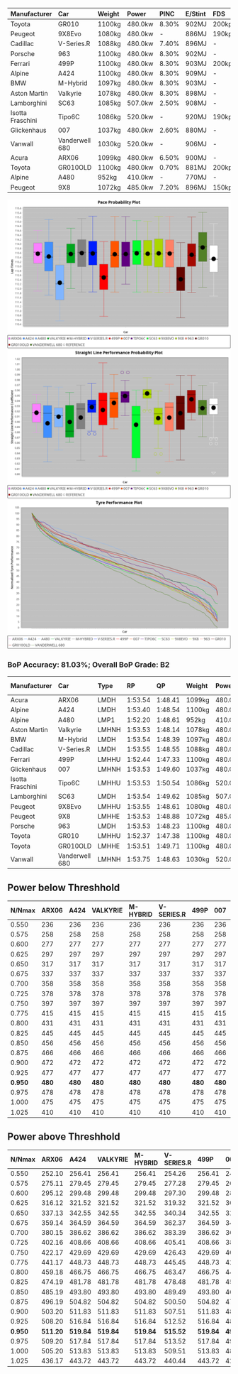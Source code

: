 | Manufacturer     | Car            | Weight | Power   | PINC    | E/Stint | FDS     |
|:-|:-|:-|:-|:-|:-|:-|
| Toyota           | GR010          | 1100kg | 480.0kw | 8.30%   | 902MJ   | 200kph  |
| Peugeot          | 9X8Evo         | 1080kg | 480.0kw |    -    | 886MJ   | 190kph  |
| Cadillac         | V-Series.R     | 1088kg | 480.0kw | 7.40%   | 896MJ   |    -    |
| Porsche          | 963            | 1100kg | 480.0kw | 8.30%   | 902MJ   |    -    |
| Ferrari          | 499P           | 1100kg | 480.0kw | 8.30%   | 903MJ   | 200kph  |
| Alpine           | A424           | 1100kg | 480.0kw | 8.30%   | 909MJ   |    -    |
| BMW              | M-Hybrid       | 1097kg | 480.0kw | 8.30%   | 903MJ   |    -    |
| Aston Martin     | Valkyrie       | 1078kg | 480.0kw | 8.30%   | 898MJ   |    -    |
| Lamborghini      | SC63           | 1085kg | 507.0kw | 2.50%   | 908MJ   |    -    |
| Isotta Fraschini | Tipo6C         | 1086kg | 520.0kw |    -    | 920MJ   | 190kph  |
| Glickenhaus      | 007            | 1037kg | 480.0kw | 2.60%   | 880MJ   |    -    |
| Vanwall          | Vanderwell 680 | 1030kg | 520.0kw |    -    | 906MJ   |    -    |
| Acura            | ARX06          | 1099kg | 480.0kw | 6.50%   | 900MJ   |    -    |
| Toyota           | GR010OLD       | 1100kg | 480.0kw | 0.70%   | 881MJ   | 200kph  |
| Alpine           | A480           | 952kg  | 410.0kw |    -    | 770MJ   |    -    |
| Peugeot          | 9X8            | 1072kg | 485.0kw | 7.20%   | 896MJ   | 150kph  |

![PACECHART](./IMG/AUTO.png)
![STRAIGHTLINEPERFORMANCECHART](./IMG/AUTO_sp.png)
![TYREPERFORMANCECHART](./IMG/AUTO_tw.png)

### BoP Accuracy: 81.03%; Overall BoP Grade: B2
| Manufacturer     | Car            | Type  | RP      | QP      | Weight | Power¹  | Threshhold | PINC    | Power²   | E/Stint | AVG Vmax  | FDS     | RDLC | L/Stint | BOP-Grade | Model Accuracy | Model Points | Match%  | SimDiff |
|:-|:-|:-|:-|:-|:-|:-|:-|:-|:-|:-|:-|:-|:-|:-|:-|:-|:-|:-|:-|
| Acura            | ARX06          | LMDH  | 1:53.54 | 1:48.41 | 1099kg | 480.0kw | 210.0kph   | 6.50%   | 511.20kw |  900MJ  | 275.90kph |    -    | 0.97 | 34      | +B2       | 100.00%        | 996          | 83.92%  | #       |
| Alpine           | A424           | LMDH  | 1:53.40 | 1:48.54 | 1100kg | 480.0kw | 210.0kph   | 8.30%   | 519.80kw |  909MJ  | 273.43kph |    -    | 0.98 | 34      | +A2       | 96.10%         | 2390         | 94.03%  | #       |
| Alpine           | A480           | LMP1  | 1:52.20 | 1:48.61 |  952kg | 410.0kw | 210.0kph   |    -    | 410.00kw |  770MJ  | 273.37kph |    -    | 0.98 | 32      | -Ω1       | 95.62%         | 1701         | 49.23%  | -0.33   |
| Aston Martin     | Valkyrie       | LMHNH | 1:53.53 | 1:48.14 | 1078kg | 480.0kw | 210.0kph   | 8.30%   | 519.80kw |  898MJ  | 274.83kph |    -    | 1.00 | 34      | +C2       | 100.00%        | 466          | 73.85%  | #       |
| BMW              | M-Hybrid       | LMDH  | 1:53.54 | 1:48.39 | 1097kg | 480.0kw | 210.0kph   | 8.30%   | 519.80kw |  903MJ  | 275.24kph |    -    | 0.98 | 34      | ~A1       | 100.00%        | 3339         | 95.44%  | #       |
| Cadillac         | V-Series.R     | LMDH  | 1:53.55 | 1:48.55 | 1088kg | 480.0kw | 210.0kph   | 7.40%   | 515.50kw |  896MJ  | 277.00kph |    -    | 0.98 | 34      | +B1       | 99.56%         | 5841         | 88.92%  | #       |
| Ferrari          | 499P           | LMHHU | 1:52.44 | 1:47.33 | 1100kg | 480.0kw | 210.0kph   | 8.30%   | 519.80kw |  903MJ  | 277.29kph | 200kph  | 1.01 | 34      | -E1       | 99.57%         | 7417         | 59.58%  | #       |
| Glickenhaus      | 007            | LMHNH | 1:53.53 | 1:49.60 | 1037kg | 480.0kw | 210.0kph   | 2.60%   | 492.50kw |  880MJ  | 280.22kph |    -    | 0.96 | 34      | +B1       | 93.90%         | 2170         | 88.67%  | #       |
| Isotta Fraschini | Tipo6C         | LMHHU | 1:53.53 | 1:50.54 | 1086kg | 520.0kw | 210.0kph   |    -    | 520.00kw |  920MJ  | 279.95kph | 190kph  | 1.02 | 34      | +C2       | 100.00%        | 132          | 72.15%  | #       |
| Lamborghini      | SC63           | LMDH  | 1:53.54 | 1:49.62 | 1085kg | 507.0kw | 210.0kph   | 2.50%   | 519.70kw |  908MJ  | 274.34kph |    -    | 1.02 | 34      | +A2       | 100.00%        | 784          | 92.78%  | #       |
| Peugeot          | 9X8Evo         | LMHHU | 1:53.55 | 1:48.61 | 1080kg | 480.0kw | 210.0kph   |    -    | 480.00kw |  886MJ  | 279.32kph | 190kph  | 0.98 | 34      | +B2       | 100.00%        | 1891         | 80.39%  | #       |
| Peugeot          | 9X8            | LMHHE | 1:53.53 | 1:48.88 | 1072kg | 485.0kw | 210.0kph   | 7.20%   | 519.90kw |  896MJ  | 274.98kph | 150kph  | 1.01 | 34      | +A2       | 99.96%         | 4579         | 90.76%  | +1.63   |
| Porsche          | 963            | LMDH  | 1:53.53 | 1:48.23 | 1100kg | 480.0kw | 210.0kph   | 8.30%   | 519.80kw |  902MJ  | 275.08kph |    -    | 0.97 | 34      | ~A1       | 98.39%         | 16118        | 100.00% | #       |
| Toyota           | GR010          | LMHHU | 1:52.37 | 1:47.38 | 1100kg | 480.0kw | 210.0kph   | 8.30%   | 519.80kw |  902MJ  | 276.36kph | 200kph  | 1.01 | 34      | -E1       | 99.90%         | 5196         | 56.69%  | #       |
| Toyota           | GR010OLD       | LMHHE | 1:53.51 | 1:49.71 | 1100kg | 480.0kw | 210.0kph   | 0.70%   | 483.40kw |  881MJ  | 277.56kph | 200kph  | 1.00 | 34      | +C1       | 97.31%         | 905          | 78.41%  | +1.23   |
| Vanwall          | Vanderwell 680 | LMHNH | 1:53.75 | 1:48.63 | 1030kg | 520.0kw | 0.0kph     |    -    | 520.00kw |  906MJ  | 282.14kph |    -    | 1.02 | 34      | +A2       | 98.91%         | 543          | 91.62%  | +2.10   |

## Power below Threshhold
| N/Nmax    | ARX06   | A424    | VALKYRIE | M-HYBRID | V-SERIES.R | 499P    | 007     | TIPO6C  | SC63    | 9X8EVO  | 9X8     | 963     | GR010   | GR010OLD | VANDERWELL 680 | ​     | RPM      | A480       |
|:-|:-|:-|:-|:-|:-|:-|:-|:-|:-|:-|:-|:-|:-|:-|:-|:-|:-|:-|
|  0.550    |  236    |  236    |  236     |  236     |  236       |  236    |  236    |  256    |  250    |  236    |  239    |  236    |  236    |  236     |  256           |  ​    |   --     |   -        |
|  0.575    |  258    |  258    |  258     |  258     |  258       |  258    |  258    |  279    |  273    |  258    |  261    |  258    |  258    |  258     |  279           |  ​    |   --     |   -        |
|  0.600    |  277    |  277    |  277     |  277     |  277       |  277    |  277    |  300    |  293    |  277    |  280    |  277    |  277    |  277     |  300           |  ​    |   --     |   -        |
|  0.625    |  297    |  297    |  297     |  297     |  297       |  297    |  297    |  322    |  314    |  297    |  300    |  297    |  297    |  297     |  322           |  ​    |   --     |   -        |
|  0.650    |  317    |  317    |  317     |  317     |  317       |  317    |  317    |  343    |  335    |  317    |  320    |  317    |  317    |  317     |  343           |  ​    |   --     |   -        |
|  0.675    |  337    |  337    |  337     |  337     |  337       |  337    |  337    |  365    |  356    |  337    |  341    |  337    |  337    |  337     |  365           |  ​    |   --     |   -        |
|  0.700    |  358    |  358    |  358     |  358     |  358       |  358    |  358    |  387    |  377    |  358    |  362    |  358    |  358    |  358     |  387           |  ​    |   --     |   -        |
|  0.725    |  378    |  378    |  378     |  378     |  378       |  378    |  378    |  409    |  399    |  378    |  382    |  378    |  378    |  378     |  409           |  ​    |   --     |   -        |
|  0.750    |  397    |  397    |  397     |  397     |  397       |  397    |  397    |  430    |  419    |  397    |  401    |  397    |  397    |  397     |  430           |  ​    |   --     |   -        |
|  0.775    |  415    |  415    |  415     |  415     |  415       |  415    |  415    |  449    |  438    |  415    |  419    |  415    |  415    |  415     |  449           |  ​    |  5000    |  -3213569  |
|  0.800    |  431    |  431    |  431     |  431     |  431       |  431    |  431    |  467    |  455    |  431    |  436    |  431    |  431    |  431     |  467           |  ​    |  5500    |  -3499979  |
|  0.825    |  445    |  445    |  445     |  445     |  445       |  445    |  445    |  482    |  470    |  445    |  450    |  445    |  445    |  445     |  482           |  ​    |  5999    |  -3800400  |
|  0.850    |  456    |  456    |  456     |  456     |  456       |  456    |  456    |  494    |  482    |  456    |  461    |  456    |  456    |  456     |  494           |  ​    |  6499    |  -4114832  |
|  0.875    |  466    |  466    |  466     |  466     |  466       |  466    |  466    |  505    |  492    |  466    |  471    |  466    |  466    |  466     |  505           |  ​    |  7000    |  -4443276  |
|  0.900    |  472    |  472    |  472     |  472     |  472       |  472    |  472    |  512    |  499    |  472    |  477    |  472    |  472    |  472     |  512           |  ​    |  7500    |  -4785730  |
|  0.925    |  477    |  477    |  477     |  477     |  477       |  477    |  477    |  517    |  504    |  477    |  482    |  477    |  477    |  477     |  517           |  ​    |  8000    |  407       |
| **0.950** | **480** | **480** | **480**  | **480**  | **480**    | **480** | **480** | **520** | **507** | **480** | **485** | **480** | **480** | **480**  | **520**        | **​** | **8499** | **410**    |
|  0.975    |  478    |  478    |  478     |  478     |  478       |  478    |  478    |  518    |  505    |  478    |  483    |  478    |  478    |  478     |  518           |  ​    |  9000    |  205       |
|  1.000    |  475    |  475    |  475     |  475     |  475       |  475    |  475    |  514    |  502    |  475    |  480    |  475    |  475    |  475     |  514           |  ​    |   --     |   -        |
|  1.025    |  410    |  410    |  410     |  410     |  410       |  410    |  410    |  444    |  433    |  410    |  414    |  410    |  410    |  410     |  444           |  ​    |   --     |   -        |

## Power above Threshhold
| N/Nmax    | ARX06      | A424       | VALKYRIE   | M-HYBRID   | V-SERIES.R | 499P       | 007        | TIPO6C  | SC63       | 9X8EVO  | 9X8        | 963        | GR010      | GR010OLD   | VANDERWELL 680 | ​     | RPM      | A480       |
|:-|:-|:-|:-|:-|:-|:-|:-|:-|:-|:-|:-|:-|:-|:-|:-|:-|:-|:-|
|  0.550    |  252.10    |  256.41    |  256.41    |  256.41    |  254.26    |  256.41    |  242.24    |  256    |  256.33    |  236    |  256.45    |  256.41    |  256.41    |  238.18    |  256           |  ​    |   --     |   -        |
|  0.575    |  275.11    |  279.45    |  279.45    |  279.45    |  277.28    |  279.45    |  265.26    |  279    |  279.36    |  258    |  279.49    |  279.45    |  279.45    |  260.19    |  279           |  ​    |   --     |   -        |
|  0.600    |  295.12    |  299.48    |  299.48    |  299.48    |  297.30    |  299.48    |  284.28    |  300    |  299.39    |  277    |  299.53    |  299.48    |  299.48    |  279.21    |  300           |  ​    |   --     |   -        |
|  0.625    |  316.12    |  321.52    |  321.52    |  321.52    |  319.32    |  321.52    |  304.30    |  322    |  321.42    |  297    |  321.57    |  321.52    |  321.52    |  299.22    |  322           |  ​    |   --     |   -        |
|  0.650    |  337.13    |  342.55    |  342.55    |  342.55    |  340.34    |  342.55    |  325.32    |  343    |  342.44    |  317    |  342.61    |  342.55    |  342.55    |  319.24    |  343           |  ​    |   --     |   -        |
|  0.675    |  359.14    |  364.59    |  364.59    |  364.59    |  362.37    |  364.59    |  345.34    |  365    |  364.47    |  337    |  364.65    |  364.59    |  364.59    |  339.25    |  365           |  ​    |   --     |   -        |
|  0.700    |  380.15    |  386.62    |  386.62    |  386.62    |  383.39    |  386.62    |  366.36    |  387    |  386.50    |  358    |  386.68    |  386.62    |  386.62    |  360.27    |  387           |  ​    |   --     |   -        |
|  0.725    |  402.16    |  408.66    |  408.66    |  408.66    |  405.41    |  408.66    |  387.38    |  409    |  408.53    |  378    |  408.72    |  408.66    |  408.66    |  380.28    |  409           |  ​    |   --     |   -        |
|  0.750    |  422.17    |  429.69    |  429.69    |  429.69    |  426.43    |  429.69    |  407.40    |  430    |  429.56    |  397    |  429.76    |  429.69    |  429.69    |  399.30    |  430           |  ​    |   --     |   -        |
|  0.775    |  441.17    |  448.73    |  448.73    |  448.73    |  445.45    |  448.73    |  425.41    |  449    |  448.58    |  415    |  448.79    |  448.73    |  448.73    |  418.31    |  449           |  ​    |  5000    |  -3213569  |
|  0.800    |  459.18    |  466.75    |  466.75    |  466.75    |  463.47    |  466.75    |  442.43    |  467    |  466.61    |  431    |  466.83    |  466.75    |  466.75    |  434.32    |  467           |  ​    |  5500    |  -3499979  |
|  0.825    |  474.19    |  481.78    |  481.78    |  481.78    |  478.48    |  481.78    |  456.44    |  482    |  481.63    |  445    |  481.85    |  481.78    |  481.78    |  448.33    |  482           |  ​    |  5999    |  -3800400  |
|  0.850    |  485.19    |  493.80    |  493.80    |  493.80    |  489.49    |  493.80    |  467.46    |  494    |  493.64    |  456    |  493.87    |  493.80    |  493.80    |  459.34    |  494           |  ​    |  6499    |  -4114832  |
|  0.875    |  496.19    |  504.82    |  504.82    |  504.82    |  500.50    |  504.82    |  477.47    |  505    |  504.66    |  466    |  504.89    |  504.82    |  504.82    |  469.35    |  505           |  ​    |  7000    |  -4443276  |
|  0.900    |  503.20    |  511.83    |  511.83    |  511.83    |  507.51    |  511.83    |  484.47    |  512    |  511.66    |  472    |  511.91    |  511.83    |  511.83    |  475.35    |  512           |  ​    |  7500    |  -4785730  |
|  0.925    |  508.20    |  516.84    |  516.84    |  516.84    |  512.52    |  516.84    |  489.48    |  517    |  516.67    |  477    |  516.91    |  516.84    |  516.84    |  480.36    |  517           |  ​    |  8000    |  407       |
| **0.950** | **511.20** | **519.84** | **519.84** | **519.84** | **515.52** | **519.84** | **492.48** | **520** | **519.68** | **480** | **519.92** | **519.84** | **519.84** | **483.36** | **520**        | **​** | **8499** | **410**    |
|  0.975    |  509.20    |  517.84    |  517.84    |  517.84    |  513.52    |  517.84    |  490.48    |  518    |  517.67    |  478    |  517.92    |  517.84    |  517.84    |  481.36    |  518           |  ​    |  9000    |  205       |
|  1.000    |  505.20    |  513.83    |  513.83    |  513.83    |  509.51    |  513.83    |  487.48    |  514    |  513.67    |  475    |  513.91    |  513.83    |  513.83    |  478.36    |  514           |  ​    |   --     |   -        |
|  1.025    |  436.17    |  443.72    |  443.72    |  443.72    |  440.44    |  443.72    |  420.41    |  444    |  443.58    |  410    |  443.79    |  443.72    |  443.72    |  413.31    |  444           |  ​    |   --     |   -        |
